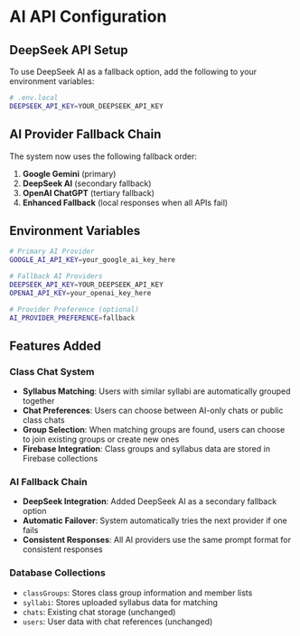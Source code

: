 # AI API Configuration

## DeepSeek API Setup

To use DeepSeek AI as a fallback option, add the following to your environment variables:

```bash
# .env.local
DEEPSEEK_API_KEY=YOUR_DEEPSEEK_API_KEY
```

## AI Provider Fallback Chain

The system now uses the following fallback order:
1. **Google Gemini** (primary)
2. **DeepSeek AI** (secondary fallback)
3. **OpenAI ChatGPT** (tertiary fallback)
4. **Enhanced Fallback** (local responses when all APIs fail)

## Environment Variables

```bash
# Primary AI Provider
GOOGLE_AI_API_KEY=your_google_ai_key_here

# Fallback AI Providers
DEEPSEEK_API_KEY=YOUR_DEEPSEEK_API_KEY
OPENAI_API_KEY=your_openai_key_here

# Provider Preference (optional)
AI_PROVIDER_PREFERENCE=fallback
```

## Features Added

### Class Chat System
- **Syllabus Matching**: Users with similar syllabi are automatically grouped together
- **Chat Preferences**: Users can choose between AI-only chats or public class chats
- **Group Selection**: When matching groups are found, users can choose to join existing groups or create new ones
- **Firebase Integration**: Class groups and syllabus data are stored in Firebase collections

### AI Fallback Chain
- **DeepSeek Integration**: Added DeepSeek AI as a secondary fallback option
- **Automatic Failover**: System automatically tries the next provider if one fails
- **Consistent Responses**: All AI providers use the same prompt format for consistent responses

### Database Collections
- `classGroups`: Stores class group information and member lists
- `syllabi`: Stores uploaded syllabus data for matching
- `chats`: Existing chat storage (unchanged)
- `users`: User data with chat references (unchanged)
